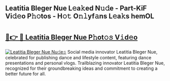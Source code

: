 ## Leatitia Bleger Nue L𝚎a𝚔ed N𝚞𝚍e - Part-KiF Vi𝚍𝚎o P𝚑𝚘tos - H𝚘𝚝 O𝚗𝚕yf𝚊ns L𝚎a𝚔s hemOL

# <h2><a href="http://kf1pvu3.oniu.top/?m=Leatitia+Bleger+Nue">🔗👉 🔴 Leatitia Bleger Nue P𝚑ot𝚘𝚜 V𝚒d𝚎o</a></h2>

[![Leatitia Bleger Nue Nu𝚍e𝚜](https://i.imgur.com/0qMVB7G.gif)](http://kf1pvu3.oniu.top/?m=Leatitia+Bleger+Nue)
Social media innovator Leatitia Bleger Nue, celebrated for publishing dance and lifestyle content, featuring dance presentations and personal vlogs. Trailblazing innovator Leatitia Bleger Nue, recognized for their groundbreaking ideas and commitment to creating a better future for all.  
